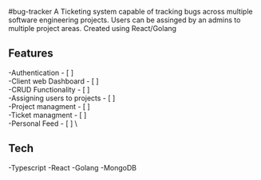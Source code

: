 #bug-tracker
A Ticketing system capable of tracking bugs across multiple software engineering projects. Users can be assinged by an admins to multiple project areas.
Created using React/Golang

## Features
-Authentication - [ ] \
-Client web Dashboard - [ ] \
-CRUD Functionality - [ ] \
  -Assigning users to projects - [ ] \
  -Project managment - [ ] \
  -Ticket managment - [ ] \
  -Personal Feed - [ ] \


## Tech 
-Typescript
-React
-Golang
-MongoDB
